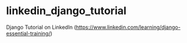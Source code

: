 # linkedin_django_tutorial
Django Tutorial on LinkedIn (https://www.linkedin.com/learning/django-essential-training/)
